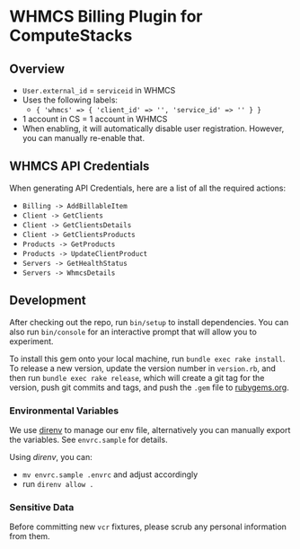 # WHMCS Billing Plugin for ComputeStacks

## Overview

* `User.external_id` = `serviceid` in WHMCS
* Uses the following labels:
    * `{ 'whmcs' => { 'client_id' => '', 'service_id' => '' } }`
* 1 account in CS = 1 account in WHMCS
* When enabling, it will automatically disable user registration. However, you can manually re-enable that.

## WHMCS API Credentials

When generating API Credentials, here are a list of all the required actions:

* `Billing -> AddBillableItem`
* `Client -> GetClients`
* `Client -> GetClientsDetails`
* `Client -> GetClientsProducts`
* `Products -> GetProducts`
* `Products -> UpdateClientProduct`
* `Servers -> GetHealthStatus`
* `Servers -> WhmcsDetails`

## Development

After checking out the repo, run `bin/setup` to install dependencies. You can also run `bin/console` for an interactive prompt that will allow you to experiment.

To install this gem onto your local machine, run `bundle exec rake install`. To release a new version, update the version number in `version.rb`, and then run `bundle exec rake release`, which will create a git tag for the version, push git commits and tags, and push the `.gem` file to [rubygems.org](https://rubygems.org).

### Environmental Variables

We use [direnv](https://direnv.net/) to manage our env file, alternatively you can manually export the variables. See `envrc.sample` for details.

Using _direnv_, you can:

* `mv envrc.sample .envrc` and adjust accordingly
* run `direnv allow .`

### Sensitive Data

Before committing new `vcr` fixtures, please scrub any personal information from them.
